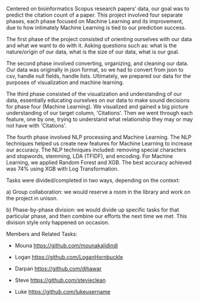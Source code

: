 Centered on bioinformatics Scopus research papers’ data, our goal was to predict the citation count of a paper. This project
involved four separate phases, each phase focused on Machine Learning and its improvement, due to how intimately Machine
Learning is tied to our prediction success.

The first phase of the project consisted of orienting ourselves with our data and what we want to do with it. Asking questions
such as: what is the nature/origin of our data, what is the size of our data, what is our goal.

The second phase involved converting, organizing, and cleaning our data. Our data was originally in json format, so we had to
convert from json to csv, handle null fields, handle lists. Ultimately, we prepared our data for the purposes of visualization
and machine learning.

The third phase consisted of the visualization and understanding of our data, essentially educating ourselves on our data to
make sound decisions for phase four (Machine Learning). We visualized and gained a big picture understanding of our target
column, 'Citations'. Then we went through each feature, one by one, trying to understand what relationship they may or may not 
have with 'Citations'.

The fourth phase involved NLP processing and Machine Learning. The NLP techniques helped us create new features for Machine 
Learning to increase our accuracy. The NLP techniques included: removing special characters and stopwords, stemming, LDA 
(TFIDF), and encoding. For Machine Learning, we applied Random Forest and XGB. The best accuracy achieved was 74% using XGB with 
Log Transformation.

Tasks were divided/completed in two ways, depending on the context:

a) Group collaboration: we would reserve a room in the library and work on the project in unison.

b) Phase-by-phase division: we would divide up specific tasks for that particular phase, and then combine our efforts the next 
time we met. This division style only happened on occasion.

Members and Related Tasks: 
- Mouna https://github.com/mounakalidindi

- Logan https://github.com/LoganHornbuckle

- Darpan https://github.com/djhawar

- Steve https://github.com/stevieclean

- Luke https://github.com/lukeusername
